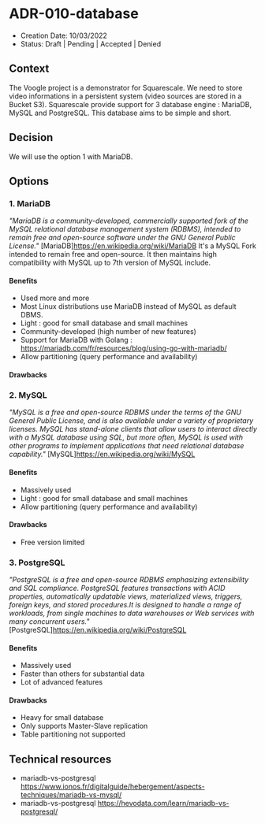 # ADR-010-database

* Creation Date: 10/03/2022
* Status: Draft | Pending | Accepted | Denied

## Context
The Voogle project is a demonstrator for Squarescale. We need to store video informations in a persistent system (video sources are stored in a Bucket S3). Squarescale provide support for 3 database engine : MariaDB, MySQL and PostgreSQL. This database aims to be simple and short.

## Decision
We will use the option 1 with MariaDB.

## Options

### 1. MariaDB
*"MariaDB is a community-developed, commercially supported fork of the MySQL relational database management system (RDBMS), intended to remain free and open-source software under the GNU General Public License."*
[MariaDB]https://en.wikipedia.org/wiki/MariaDB
It's a MySQL Fork intended to remain free and open-source. It then maintains high compatibility with MySQL up to 7th version of MySQL include.

#### Benefits
- Used more and more
- Most Linux distributions use MariaDB instead of MySQL as default DBMS.
- Light : good for small database and small machines
- Community-developed (high number of new features)
- Support for MariaDB with Golang : https://mariadb.com/fr/resources/blog/using-go-with-mariadb/
- Allow partitioning (query performance and availability)

#### Drawbacks

### 2. MySQL
*"MySQL is a free and open-source RDBMS under the terms of the GNU General Public License, and is also available under a variety of proprietary licenses.*
*MySQL has stand-alone clients that allow users to interact directly with a MySQL database using SQL, but more often, MySQL is used with other programs to implement applications that need relational database capability."*
[MySQL]https://en.wikipedia.org/wiki/MySQL

#### Benefits
- Massively used
- Light : good for small database and small machines
- Allow partitioning (query performance and availability)
  
#### Drawbacks
- Free version limited

### 3. PostgreSQL
*"PostgreSQL is a free and open-source RDBMS emphasizing extensibility and SQL compliance.*
*PostgreSQL features transactions with ACID properties, automatically updatable views, materialized views, triggers, foreign keys, and stored procedures.It is designed to handle a range of workloads, from single machines to data warehouses or Web services with many concurrent users."*
[PostgreSQL]https://en.wikipedia.org/wiki/PostgreSQL

#### Benefits
- Massively used
- Faster than others for substantial data
- Lot of advanced features

#### Drawbacks
- Heavy for small database
- Only supports Master-Slave replication
- Table partitioning not supported

## Technical resources
-  mariadb-vs-postgresql https://www.ionos.fr/digitalguide/hebergement/aspects-techniques/mariadb-vs-mysql/
-  mariadb-vs-postgresql https://hevodata.com/learn/mariadb-vs-postgresql/

